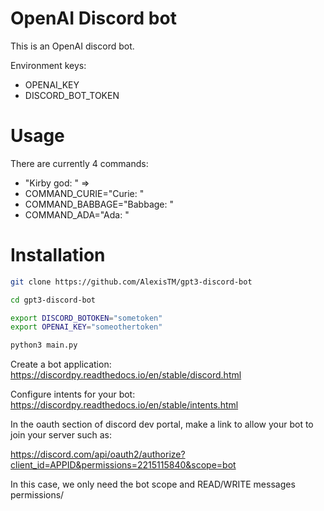 OpenAI Discord bot
==================

This is an OpenAI discord bot.

Environment keys:
- OPENAI_KEY
- DISCORD_BOT_TOKEN

Usage
=============

There are currently 4 commands:
- "Kirby god: " => 
- COMMAND_CURIE="Curie: "
- COMMAND_BABBAGE="Babbage: "
- COMMAND_ADA="Ada: "

Installation
==========

```bash
git clone https://github.com/AlexisTM/gpt3-discord-bot

cd gpt3-discord-bot

export DISCORD_BOTOKEN="sometoken" 
export OPENAI_KEY="someothertoken"

python3 main.py
```

Create a bot application: https://discordpy.readthedocs.io/en/stable/discord.html

Configure intents for your bot: https://discordpy.readthedocs.io/en/stable/intents.html

In the oauth section of discord dev portal, make a link to allow your bot to join your server such as:

https://discord.com/api/oauth2/authorize?client_id=APPID&permissions=2215115840&scope=bot

In this case, we only need the bot scope and READ/WRITE messages permissions/
